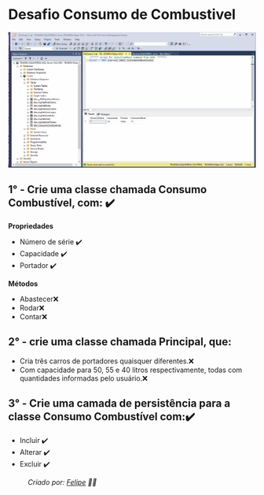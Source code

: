<h1>Desafio Consumo de Combustivel</h1>

<p><img src="/Extras/Animation.gif" width="550px" /></p>
    
<h2> 1° -  Crie uma classe chamada Consumo Combustível, com: ✔️</h2>
<p><strong>Propriedades</strong></p>
<ul>
    <li>Número de série ✔️</li>
    <li>Capacidade ✔️</li>
    <li>Portador ✔️</li>
</ul>
<p><strong>Métodos</p></strong>
<ul>
    <li>Abastecer❌</li>
    <li>Rodar❌</li>
    <li>Contar❌</li>
</ul>

<h2> 2° -  crie uma classe chamada Principal, que:</h2>
<ul>
    <li>Cria três carros de portadores quaisquer diferentes.❌</li>
    <li>Com capacidade para 50, 55 e 40 litros respectivamente, todas com quantidades informadas pelo usuário.❌</li>
</ul>

<h2> 3° -   Crie uma camada de persistência para a classe Consumo Combustível com:✔️ </h2> 
<ul>
    <li>Incluir ✔️</li>
    <li>Alterar ✔️</li>
    <li>Excluir ✔️</li>
</ul>

<dd><em>Criado por: <a target="_blank" href="https://www.linkedin.com/in/felipeteixeirams">Felipe</a> 👨‍💻</em><dd>
